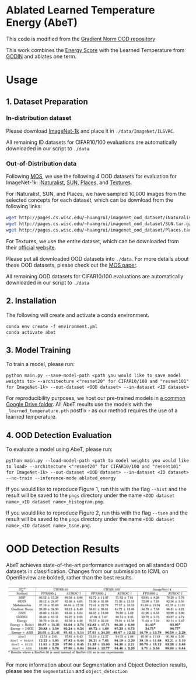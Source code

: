 # Ablated Learned Temperature Energy (AbeT)
This code is modified from the [Gradient Norm OOD repository](https://github.com/deeplearning-wisc/gradnorm_ood)

This work combines the [Energy Score](https://arxiv.org/abs/2010.03759) with the Learned Temperature from [GODIN](https://arxiv.org/abs/2002.11297) and ablates one term.

# Usage
## 1. Dataset Preparation
### In-distribution dataset
Please download [ImageNet-1k](http://www.image-net.org/challenges/LSVRC/2012/index) and place it in
`./data/ImageNet/ILSVRC`.

All remaining ID datasets for CIFAR10/100 evaluations are automatically downloaded in our script to `./data`

### Out-of-Distribution data
Following [MOS](https://arxiv.org/pdf/2105.01879.pdf), we use the following 4 OOD datasets for evaluation for ImageNet-1k:
[iNaturalist](https://arxiv.org/pdf/1707.06642.pdf), 
[SUN](https://vision.princeton.edu/projects/2010/SUN/paper.pdf), 
[Places](http://places2.csail.mit.edu/PAMI_places.pdf), 
and [Textures](https://arxiv.org/pdf/1311.3618.pdf).

For iNaturalist, SUN, and Places, we have sampled 10,000 images from the selected concepts for each dataset,
which can be download from the following links:
```bash
wget http://pages.cs.wisc.edu/~huangrui/imagenet_ood_dataset/iNaturalist.tar.gz
wget http://pages.cs.wisc.edu/~huangrui/imagenet_ood_dataset/SUN.tar.gz
wget http://pages.cs.wisc.edu/~huangrui/imagenet_ood_dataset/Places.tar.gz
```

For Textures, we use the entire dataset, which can be downloaded from their
[official website](https://www.robots.ox.ac.uk/~vgg/data/dtd/).

Please put all downloaded OOD datasets into `./data`.
For more details about these OOD datasets, please check out the [MOS paper](https://arxiv.org/pdf/2105.01879.pdf).

All remaining OOD datasets for CIFAR10/100 evaluations are automatically downloaded in our script to `./data`

## 2. Installation
The following will create and activate a conda environment.
```
conda env create -f environment.yml
conda activate abet
```

## 3. Model Training

To train a model, please run:
```
python main.py --save-model-path <path you would like to save model weights to> --architecture <"resnet20" for CIFAR10/100 and "resnet101" for ImageNet-1k> --out-dataset <OOD dataset> --in-dataset <ID dataset>
```
For reproducibility purposes, we host our pre-trained models in [a common Google Drive folder](https://drive.google.com/drive/folders/1foWuTJX_JmiGF7vPRTxlui4TMr7fa9EJ?usp=sharing).
All AbeT results use the models with the `_learned_temperature.pth` postfix - as our method requires the use of a learned temperature.

## 4. OOD Detection Evaluation
To evaluate a model using AbeT, please run:
```
python main.py --load-model-path <path to model weights you would like to load> --architecture <"resnet20" for CIFAR10/100 and "resnet101" for ImageNet-1k> --out-dataset <OOD dataset> --in-dataset <ID dataset> --no-train --inference-mode ablated_energy
```
If you would like to reproduce Figure 1, run this with the flag `--hist` and the result will be saved to the `pngs` directory under the name `<OOD dataset name>_<ID dataset name>_histogram.png`.

If you would like to reproduce Figure 2, run this with the flag `--tsne` and the result will be saved to the `pngs` directory under the name `<OOD dataset name>_<ID dataset name>_tsne.png`.

# OOD Detection Results

AbeT achieves state-of-the-art performance averaged on all standard OOD datasets in classification. Changes from our submission to ICML on OpenReview are bolded, rather than the best results.

![results](pngs/main_table.png)

For more information about our Segmentation and Object Detection results, please see the `segmentation` and `object_detection` 
